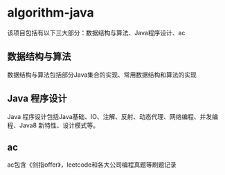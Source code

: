 # algorithm-java
该项目包括有以下三大部分：数据结构与算法、Java程序设计、ac

## 数据结构与算法
数据结构与算法包括部分Java集合的实现、常用数据结构和算法的实现

## Java 程序设计
Java 程序设计包括Java基础、IO、注解、反射、动态代理、网络编程、并发编程、Java8 新特性、设计模式等。

## ac
ac包含《剑指offer》，leetcode和各大公司编程真题等刷题记录
